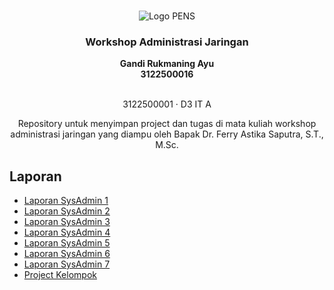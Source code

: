 <a name="readme-top"></a>
<!-- PROJECT LOGO -->
<br />
<div align="center">
  <img src="https://upload.wikimedia.org/wikipedia/id/4/44/Logo_PENS.png" alt="Logo PENS">
  <h3 align="center">Workshop Administrasi Jaringan</h3>
  <p align="center">
    <strong>Gandi Rukmaning Ayu</strong>
    <br />
    <strong>3122500016</strong>
    <br />
    <br />
    <p>3122500001 · D3 IT A</p>
  </p>
</div>
<div align="center">
Repository untuk menyimpan project dan tugas di mata kuliah workshop administrasi jaringan yang diampu oleh Bapak Dr. Ferry Astika Saputra, S.T., M.Sc.
</div>

## Laporan
-  <a href="Tugas-1">Laporan SysAdmin 1</a>
-  <a href="Tugas-2">Laporan SysAdmin 2</a>
-  <a href="Tugas-3">Laporan SysAdmin 3</a>
-  <a href="Tugas-4">Laporan SysAdmin 4</a>
-  <a href="Tugas-5">Laporan SysAdmin 5</a>
-  <a href="Tugas-6">Laporan SysAdmin 6</a>
-  <a href="Tugas-7">Laporan SysAdmin 7</a>
-  <a href="Project-Kelompok">Project Kelompok</a>

